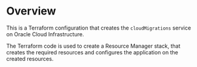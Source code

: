 # Overview 
This is a Terraform configuration that creates the `cloudMigrations` service on Oracle Cloud Infrastructure. 

The Terraform code is used to create a Resource Manager stack, that creates the required resources and configures the application on the created resources.